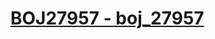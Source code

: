 # [BOJ27957 - boj_27957](https://www.acmicpc.net/problem/27957)
<!--tags: convex hull, d&c, geom, impl, math-->
